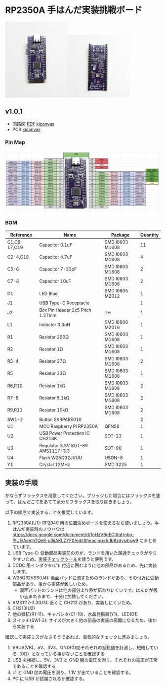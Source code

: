 # RP2350A 手はんだ実装挑戦ボード

<img src="./photo_v1.0.0_1.jpg" width="40%"><img src="./photo_v1.0.0_2.jpg" width="40%">

## v1.0.1

- 回路図 [PDF](./rp2350a-full_v1.0.1_semantics.pdf) [kicanvas](https://kicanvas.org/?github=https%3A%2F%2Fgithub.com%2F74th%2Frp2040-dev-board%2Fblob%2Frp2350-full%2F1.0.1%2Frp2350a-full%2Frp2350a-full.kicad_sch)
- PCB [kicanvas](https://kicanvas.org/?github=https%3A%2F%2Fgithub.com%2F74th%2Frp2040-dev-board%2Fblob%2Frp2350-full%2F1.0.1%2Frp2350a-full%2Frp2350a-full.kicad_pcb)

### Pin Map

![Pin Map](./rp2350a-full_v1.0.1_pinmap.jpg)

### BOM

| Reference    | Name                              | Package         | Quantity |
| ------------ | --------------------------------- | --------------- | -------- |
| C1,C9-17,C19 | Capacitor 0.1uF                   | SMD I0603 M1608 | 11       |
| C2-4,C18     | Capacitor 4.7uF                   | SMD I0603 M1608 | 4        |
| C5-6         | Capacitor 7-33pF                    | SMD I0603 M1608 | 2        |
| C7-8         | Capacitor 10uF                    | SMD I0603 M1608 | 2        |
| D1           | LED Blue                          | SMD I0805 M2012 | 1        |
| J1           | USB Type-C Receptacle             |                 | 1        |
| J2           | Box Pin Header 2x5 Pitch 1.27mm   | TH              | 1        |
| L1           | Inductor 3.3uH                    | SMD I0806 M2016 | 1        |
| R1           | Resistor 200Ω                     | SMD I0603 M1608 | 1        |
| R2           | Resistor 1Ω                       | SMD I0603 M1608 | 1        |
| R3-4         | Resistor 27Ω                      | SMD I0603 M1608 | 2        |
| R5           | Resistor 33Ω                      | SMD I0603 M1608 | 1        |
| R6,R10       | Resistor 1kΩ                      | SMD I0603 M1608 | 2        |
| R7-8         | Resistor 5.1kΩ                    | SMD I0603 M1608 | 2        |
| R9,R11       | Resistor 10kΩ                     | SMD I0603 M1608 | 2        |
| SW1-2        | Button SKRPABE010                 |                 | 2        |
| U1           | MCU Raspberry Pi RP2350A          | QFN56           | 1        |
| U2           | USB Power Protection IC CH213K    | SOT-23          | 1        |
| U3           | Regulator 3.3V SOT-89 AMS1117-3.3 | SOT-90          | 1        |
| U4           | Flash W25Q32JVUU                  | USON-8          | 1        |
| Y1           | Crystal 12MHz                     | SMD 3225        | 1        |

## 実装の手順

かならずフラックスを用意してください。ブリッジした場合にはフラックスを塗って、はんだごてをあてて余分なフラックスを取り除きましょう。

以下の順序で実装することを推奨しています。

1. RP2350A(U1): RP2040 用の[位置決めボード](https://74th.booth.pm/items/5573498)を使えるなら使いましょう。手はんだ実装時のノウハウは
   https://docs.google.com/document/d/1oHzV6qEClttqfrnbo-PlUElAemhTQe8-u3ijAKLZYF0/edit#heading=h.1b8zdysibsw9 にまとめています。
2. USB Type-C: 受動部品実装前の方が、ランドを用いた疎通チェックがやりやすいため。[実装チェックツール](https://74th.booth.pm/items/5812941)を使うと便利です。
3. DCDC 用インダクタ(L1): 付近に囲むように他の部品があるため、先に実装します。
4. W25Q32VSS(U4): 裏面パッドに流すためのランドがあり、その付近に受動部品があり、後から実装が難しいため。
   - 裏面パッドのランドは他の部分より熱が伝わりにくいです。はんだが吸い込まれるまで、十分に加熱してください。
5. AMS1117-3.3(U3): 近くに CH213 があり、実装しにくいため。
6. CH213(U2)
7. 他の抵抗(R1-11)、キャパシタ(C1-19)、水晶発振器(Y1)、LED(D1)
8. スイッチ(SW1-2): サイズが大きく他の部品の実装の邪魔になるため、後から実装する

確認して実装ミスがなさそうであれば、電気的なチェックに進みましょう。

1. VBUS(VB)、5V、3V3、GND(G)間それぞれの抵抗値を計測し、短絡している（0Ω）となっている事がないことを確認する
2. USB を接続し、5V、3V3 と GND 間の電圧を測り、それぞれの電圧が正常であることを確認する
3. L1 と GND 間の電圧を測り、1.1V が出ていることを確認する。
4. PC に USB が認識されるか確認する。
